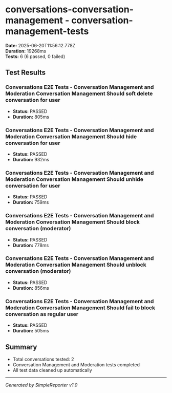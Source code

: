 # conversations-conversation-management - conversation-management-tests

**Date:** 2025-06-20T11:56:12.778Z  
**Duration:** 19268ms  
**Tests:** 6 (6 passed, 0 failed)

## Test Results


### Conversations E2E Tests - Conversation Management and Moderation Conversation Management Should soft delete conversation for user
- **Status:** PASSED
- **Duration:** 805ms



### Conversations E2E Tests - Conversation Management and Moderation Conversation Management Should hide conversation for user
- **Status:** PASSED
- **Duration:** 932ms



### Conversations E2E Tests - Conversation Management and Moderation Conversation Management Should unhide conversation for user
- **Status:** PASSED
- **Duration:** 759ms



### Conversations E2E Tests - Conversation Management and Moderation Conversation Management Should block conversation (moderator)
- **Status:** PASSED
- **Duration:** 778ms



### Conversations E2E Tests - Conversation Management and Moderation Conversation Management Should unblock conversation (moderator)
- **Status:** PASSED
- **Duration:** 856ms



### Conversations E2E Tests - Conversation Management and Moderation Conversation Management Should fail to block conversation as regular user
- **Status:** PASSED
- **Duration:** 505ms



## Summary

- Total conversations tested: 2
- Conversation Management and Moderation tests completed
- All test data cleaned up automatically

---
*Generated by SimpleReporter v1.0*
